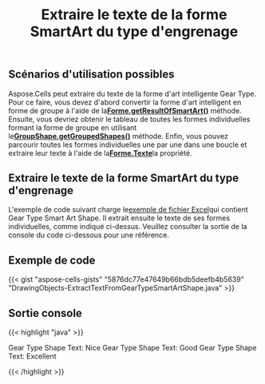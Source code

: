 ﻿---
title: Extraire le texte de la forme SmartArt du type d'engrenage
type: docs
weight: 130
url: /fr/java/extract-text-from-the-gear-type-smartart-shape/
---
## **Scénarios d'utilisation possibles**

Aspose.Cells peut extraire du texte de la forme d'art intelligente Gear Type. Pour ce faire, vous devez d'abord convertir la forme d'art intelligent en forme de groupe à l'aide de la[**Forme.getResultOfSmartArt()**](https://reference.aspose.com/cells/java/com.aspose.cells/shape#getResultOfSmartArt()) méthode. Ensuite, vous devriez obtenir le tableau de toutes les formes individuelles formant la forme de groupe en utilisant le[**GroupShape.getGroupedShapes()**](https://reference.aspose.com/cells/java/com.aspose.cells/groupshape#getGroupedShapes()) méthode. Enfin, vous pouvez parcourir toutes les formes individuelles une par une dans une boucle et extraire leur texte à l'aide de la[**Forme.Texte**](https://reference.aspose.com/cells/java/com.aspose.cells/shape#Text)la propriété.

## **Extraire le texte de la forme SmartArt du type d'engrenage**

L'exemple de code suivant charge le[exemple de fichier Excel](67338510.xlsx)qui contient Gear Type Smart Art Shape. Il extrait ensuite le texte de ses formes individuelles, comme indiqué ci-dessus. Veuillez consulter la sortie de la console du code ci-dessous pour une référence.

## **Exemple de code**

{{< gist "aspose-cells-gists" "5876dc77e47649b66bdb5deefb4b5639" "DrawingObjects-ExtractTextFromGearTypeSmartArtShape.java" >}}

## **Sortie console**

{{< highlight "java" >}}

Gear Type Shape Text: Nice Gear Type Shape Text: Good Gear Type Shape Text: Excellent

{{< /highlight >}}
